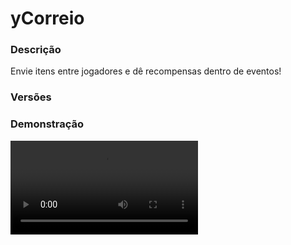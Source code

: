 # yCorreio
<secondary-label ref="management"/>

### Descrição
Envie itens entre jogadores e dê recompensas dentro de eventos!

### Versões
<secondary-label ref="1.8"/>
<secondary-label ref="1.9"/>
<secondary-label ref="1.10"/>
<secondary-label ref="1.11"/>
<secondary-label ref="1.12"/>
<secondary-label ref="1.13"/>
<secondary-label ref="1.14"/>
<secondary-label ref="1.15"/>
<secondary-label ref="1.16"/>
<secondary-label ref="1.17"/>
<secondary-label ref="1.18"/>
<secondary-label ref="1.19"/>
<secondary-label ref="1.20"/>
<secondary-label ref="1.21"/>

### Demonstração
<video src="//www.youtube.com/watch?v=_wIU7Hv1U78"/>


<chapter title="Comandos" id="commands" collapsible="true">
<code-block lang="plain text">/correio - Abre o menu principal
/correio ajuda - Envia a mensagem de ajuda
/correio enviar [player] - Envia itens à um jogador.
/correio enviartodos - Envia itens à todos os jogadores online.
/correio enviargrupo [grupo] - Envia itens à todos os jogadores online de um grupo.
/correio give [player] [categoria] [recompensa] [quantia] - Dá x recompensa(s) configurada à um jogador.
/correio giveall [categoria] [recompensa] [quantia] - Dá x recompensa(s) configurada à todos os jogadores online.
/correio givegrupo [grupo] [categoria] [recompensa] [quantia] - Dá x recompensa(s) configurada à todos os jogadores online de um grupo.
/correio recompensas - Vê a lista de recompensas configuradas.
/correio grupos - Vê a lista de grupos configurados.
/correio categorias - Vê a lista de categorias configuradas.
/correio setnpc - Seta o NPC do correio.
/correio delnpc - Deleta o NPC do correio.
/correio reload - Recarrega as configurações.</code-block>
</chapter>

<chapter title="Permissões" id="permissions" collapsible="true">
<code-block lang="plain text">ycorreio.usar - Permissão para o /correio
ycorreio.enviar - Permissão para o /correio enviar
ycorreio.admin - Permissão para ser reconhecido como admin
ycorreio.enviartodos - Permissão para o /correio enviartodos
ycorreio.enviargrupo - Permissão para o /correio enviargrupo
ycorreio.give - Permissão para o /correio give
ycorreio.giveall - Permissão para o /correio giveall
ycorreio.givegrupo - Permissão para o /correio givegrupo
ycorreio.recompensas - Permissão para o /correio recompensas
ycorreio.grupos - Permissão para o /correio grupos
ycorreio.categorias - Permissão para o /correio categorias
ycorreio.setnpc - Permissão para o /correio setnpc
ycorreio.delnpc - Permissão para o /correio delnpc
ycorreio.reload - Permissão para o /correio reload</code-block>
</chapter>

## Placeholders
<primary-label ref="placeholders"/>

Aqui estão as placeholders disponíveis para utilização com este plugin. Consulte-as para entender como utilizá-las corretamente.

<code-block lang="plain text" ignore-vars="true">
%ycorreio_encomendas% - Retorna a quantia de encomendas que o jogador tem (formatado)
%ycorreio_recompensas% - Retorna a quantia de recompensas que o jogador tem (formatado)
%ycorreio_total% - Retorna a quantia de encomendas mais recompensas que o jogador tem (formatado)
%ycorreio_encomendas_raw% - Retorna a quantia de encomendas que o jogador tem (sem formatar)
%ycorreio_recompensas_raw% - Retorna a quantia de encomendas que o jogador tem (sem formatar)
%ycorreio_total_raw% - Retorna a quantia de encomendas que o jogador tem (sem formatar)
</code-block>

## Configuração
<primary-label ref="config"/>
Confira os arquivos de configuração deste plugin e revise os detalhes para garantir uma implementação correta.

<chapter title="Arquivos de Configuração" collapsible="true">
<chapter title="Estrutura do diretório" collapsible="false">
<code-block lang="plain text" ignore-vars="true">
Estrutura do diretório:
└── yCorreio/
    ├── menus/
    │    ├── enviar.yml
    │    └── principal.yml
    ├── categorias.yml
    ├── config.yml
    ├── data.yml
    ├── grupos.yml
    └── recompensas.yml
</code-block>
</chapter>

<chapter title="menus" collapsible="true">
<chapter title="enviar.yml" collapsible="true">
<code-block lang="yaml" ignore-vars="true">
<![CDATA[
Nome: '&8Itens'
Tamanho: 45
# Item de confirmar
Confirmar:
  Slot: 40
  CustomSkull: true
  URL: 'http://textures.minecraft.net/texture/22d145c93e5eac48a661c6f27fdaff5922cf433dd627bf23eec378b9956197'
  ID: AIR
  Data: 0
  Glow: true
  Name: '&aConfirmar'
  Lore:
    - '&7Clique para confirmar e enviar.'
]]>
</code-block>
</chapter>

<chapter title="principal.yml" collapsible="true">
<code-block lang="yaml" ignore-vars="true">
<![CDATA[
Nome: '&8Seu correio'
Tamanho: 54
Slots: [10, 11, 12, 13, 14, 15, 16, 19, 20, 21, 22, 23, 24, 25, 28, 29, 30, 31, 32, 33, 34]
VoltarSlot: 18
ProximoSlot: 26

# Item do perfil
Perfil:
  Slot: 46
  CustomSkull: true
  URL: '{player}'
  ID: AIR
  Data: 0
  Glow: true
  Name: '&eSuas informações'
  Lore:
    - ''
    - '&f Seu grupo: &a{grupo}&f.'
    - ''
    - '&f Recompensas armazenadas: &a{recompensas}&f.'
    - '&f Encomendas armazenadas: &a{entregas}&f.'
    - ''

# Item para recolher todas as recompensas
Recolher todos:
  Slot: 48
  CustomSkull: false
  URL: ''
  ID: HOPPER_MINECART
  Data: 0
  Glow: true
  Name: '&6Recolher todos'
  Lore:
    - '&7Clique para recolher'
    - '&7todos os armazenados'
    - '&7nesta categoria.'

# Item para enviar encomenda à um jogador
Enviar:
  Slot: 52
  CustomSkull: true
  URL: 'http://textures.minecraft.net/texture/22d145c93e5eac48a661c6f27fdaff5922cf433dd627bf23eec378b9956197'
  ID: AIR
  Data: 0
  Glow: true
  Name: '&aEnviar'
  Lore:
    - '&7Clique para enviar encomenda'
    - '&7para um jogador.'

# Seletor da categoria
Seletor:
  Slot: 50
  CustomSkull: false
  URL: ''
  ID: HOPPER
  Data: 0
  Name: '&aSeletor de Categorias'

# Seletor da categoria
Empty:
  Slot: 22
  CustomSkull: false
  URL: ''
  ID: BARRIER
  Data: 0
  Name: '&cVazio'
  Lore: []

# Tipos do seletor
Tipos:
  Encomenda:
    Nome: 'Encomendas'

# Formatos do seletor
Formato:
  Visualizando: ' &f• &a{nome} [{quantia}]'
  Selecionar: ' &f• &7{nome} [{quantia}]'
]]>
</code-block>
</chapter>

</chapter>

<chapter title="categorias.yml" collapsible="true">
<code-block lang="yaml" ignore-vars="true">
<![CDATA[
Categorias:
  cat1:
    Ordem: 1
    Nome: 'Recompensas'
]]>
</code-block>
</chapter>

<chapter title="config.yml" collapsible="true">
<code-block lang="yaml" ignore-vars="true">
<![CDATA[
Database:
  Tipo: SQLITE #Tipos: MYSQL, SQLITE, MYSQL_FAST
  IP: localhost:3306
  DB: test
  User: admin
  Pass: ''
  Debug: true

# Comandos e aliases do plugin
Comando:
  Correio:
    Comando: 'correio'
    Aliases: [ correios, encomendas, courier ]

# Tipo de formatos de quantia disponíveis: LETRA (K,M,B,T...) e NUMERO (100,00)
Formatacao: 'LETRA'

# Opcoes de configuração do NPC
NPC:
  ID: 923292
  Skin: 'ySpeed_'
  Holograma:
    Altura: 3.1
    Holograma:
      - '&6Correio'
      - '&7Clique para gerenciar suas encomendas.'

# Opções gerais do plugin
Opcoes:
  NPC-Name-Hide: false
  # Mundos onde não pode coletar encomendas/recompensas
  World blacklist:
    - 'none'
  # Enviar aviso de recompensas/encomendas no correio ao logar
  Logar mensagem: true
  # Limite de encomendas no correio
  Limite encomenda: 40
  # Ativar o sistema de encomendas
  Encomendas ativar: true
  # Delay para carregar os dados depois do login
  # Necessário para usar em servidor de mina separado
  # Recomendado: 20 ticks
  Login delay: 20
  # Ativar o botão Q para deletar as recompensas
  UsarQ: true

# Mensagens gerais do plugin
Mensagens:
  Permissao: '&cVocê não possui permissão para isto.'
  Setado npc: '&aNPC do correio setado com sucesso.'
  Removido npc: '&aNPC do correio removido com sucesso'
  Nao setado npc: '&cO NPC não está setado.'
  Cancelou: '&cVocê cancelou a operação'
  Nao encontrado: '&cEste jogador não foi encontrado.'
  Enviou: '&aVocê enviou &f{quantia}x &aitens para o jogador &f{player}&a.'
  Recebeu: '&aVocê recebeu &f{quantia}x &aitens do jogador &f{player}&a. Acesse &f/correio&a para recolher.'
  Enviou todos: '&aVocê enviou &f{quantia}x &aitens para todos os jogadores online.'
  Enviou grupo: '&aVocê enviou &f{quantia}x &aitens para todos os jogadores do grupo &f{grupo}&a.'
  Recebeu todos: '&aTodos os jogadores receberam &f{quantia}x &aitens no /correio.'
  Recebeu grupo: '&aTodos os jogadores do grupo &f{grupo}&a receberam &f{quantia}x &aitens no /correio.'
  Fechar: '&cNão é possível fechar este inventário sem recolher os itens.'
  Inserir: '&cVocê deve inserir itens no menu.'
  Si mesmo: '&cVocê não pode realizar esta operação em si mesmo.'
  Deletado: '&cItem deletado com sucesso.'
  Deletado recompensa: '&cRecompensa deletada com sucesso.'
  InvCheio: '&cSeu inventário está cheio.'
  Recolheu encomenda: '&aVocê recolheu &f{quantia}x &aencomendas com sucesso.'
  Recolheu recompensa: '&aVocê recolheu &f{quantia}x &arecompensas da categoria &f{categoria}&a com sucesso.'
  Mundo: '&cVocê não pode coletar neste mundo.'
  Recompensas: '&aLista de recompensas disponíveis: &f{lista}&a.'
  Grupos: '&aLista de grupos disponíveis: &f{lista}&a.'
  Categorias: '&aLista de categorias disponíveis: &f{lista}&a.'
  Nao encontrado grupo: '&cEste grupo não existe. Disponíveis: &7{grupos}&c.'
  Nao encontrado categoria: '&cEsta categoria não existe. Disponíveis: &7{categorias}&c.'
  Nao encontrado recompensa: '&cEsta grupo recompensa existe. Disponíveis: &7{recompensas}&c.'
  Give player: '&aVocê deu &f{quantia}x &f{recompensa}&a na categoria &f{categoria}&a para o jogador &f{player}&a.'
  Give todos: '&aVocê deu &f{quantia}x &f{recompensa}&a na categoria &f{categoria}&a para todos os jogadores online.'
  Give grupo: '&aVocê deu &f{quantia}x &f{recompensa}&a na categoria &f{categoria}&a para todos os jogadores do grupo &f{grupo}&a.'
  Recebeu player: '&aVocê recebeu &f{quantia}x &f{recompensa}&a na categoria &f{categoria}&a.'
  Recebeu player actionbar: '&a+ &f{quantia}x &f{recompensa}&a na categoria &f{categoria}&a.'
  Numero: '&cO argumento não é um número.'
  Limite encomenda: '&cEste jogador atingiu o limite de 40 encomendas.'
  Nenhuma: '&cNenhuma categoria foi configurada.'
  Encomenda desativado: '&cO sistema de encomendas foi desativado.'
  Digite:
    - ''
    - '&aDigite o nome do jogador que deseja enviar itens.'
    - '&7para cancelar digite &ncancelar&7.'
    - ''
  Possui encomenda:
    - ''
    - '&aVocê possui &f{encomendas}&a encomenda(s) no seu /correio.'
    - ''
  Possui recompensa:
    - ''
    - '&aVocê possui &f{recompensas}&a recompensa(s) no seu /correio.'
    - ''
  Possui recompensa encomenda:
    - ''
    - '&aVocê possui &f{encomendas} encomenda(s)&a e &f{recompensas} recompensa(s)&a no seu /correio.'
    - ''
  Help:
    - '&aComandos disponíveis:'
    - ''
    - '&f > &a/correio &8- &7Abre o menu principal'
    - '&f > &a/correio ajuda &8- &7Envia esta mensagem'
    - '&f > &a/correio enviar [player] &8- &7Envia itens à um jogador.'
    - ''
  Help admin:
    - '&aComandos disponíveis:'
    - ''
    - '&f > &a/correio &8- &7Abre o menu principal'
    - '&f > &a/correio ajuda &8- &7Envia esta mensagem'
    - '&f > &a/correio enviar [player] &8- &7Envia itens à um jogador.'
    - '&f > &a/correio enviartodos &8- &7Envia itens à todos os jogadores online.'
    - '&f > &a/correio enviargrupo [grupo] &8- &7Envia itens à todos os jogadores online de um grupo.'
    - '&f > &a/correio give [player] [categoria] [recompensa] [quantia] &8- &7Dá x recompensa(s) configurada à um jogador.'
    - '&f > &a/correio giveall [categoria] [recompensa] [quantia] &8- &7Dá x recompensa(s) configurada à todos os jogadores online.'
    - '&f > &a/correio givegrupo [grupo] [categoria] [recompensa] [quantia] &8- &7Dá x recompensa(s) configurada à todos os jogadores online de um grupo.'
    - '&f > &a/correio recompensas &8- &7Vê a lista de recompensas configuradas.'
    - '&f > &a/correio grupos &8- &7Vê a lista de grupos configurados.'
    - '&f > &a/correio categorias &8- &7Vê a lista de categorias configuradas.'
    - '&f > &a/correio setnpc &8- &7Seta o NPC do correio.'
    - '&f > &a/correio delnpc &8- &7Deleta o NPC do correio.'
    - ''

# Lores de sobreposição
Lores:
  Principal:
    Ativar: true
    Lore:
      - ''
      - '&aBotão esquerdo para coletar'
      - '&aBotão Q para deletar'
  Recompensa:
    Ativar: true
    Lore:
      - ''
      - '&fQuantia: &b{quantia}&f.'
      - ''
      - '&aBotão ESQUERDO para coletar'
      - '&aBotão Q para deletar'
      - '&aBotão SHIFT+ESQUERDO para coletar todos'

# Setas dos menus
Setas:
  Voltar:
    CustomSkull: false
    URL: ''
    ID: ARROW
    Data: 0
    Glow: true
    Name: '&cVoltar'
    Lore:
      - '&7Clique para voltar ao menu anterior.'
  Anterior:
    CustomSkull: false
    URL: ''
    ID: ARROW
    Data: 0
    Glow: true
    Name: '&cAnterior'
    Lore:
      - '&7Clique para voltar à página anterior.'
  Proximo:
    CustomSkull: false
    URL: ''
    ID: ARROW
    Data: 0
    Glow: true
    Name: '&aPróxima'
    Lore:
      - '&7Clique para ir à próxima página.'

# Formatos de quantia
Formats:
  - ''
  - ''
  - 'K'
  - 'M'
  - 'B'
  - 'T'
  - 'Q'
  - 'QQ'
  - 'S'
  - 'SS'
  - 'O'
  - 'N'
  - 'D'
]]>
</code-block>
</chapter>

<chapter title="data.yml" collapsible="true">
<code-block lang="yaml" ignore-vars="true">
<![CDATA[
Npc local: 'none'

Data: {}
]]>
</code-block>
</chapter>

<chapter title="grupos.yml" collapsible="true">
<code-block lang="yaml" ignore-vars="true">
<![CDATA[
Grupos:
  gp1:
    Ordem: 1
    Permissao: 'ycorreio.membro'
    Display: '&7[Membro]'
]]>
</code-block>
</chapter>

<chapter title="recompensas.yml" collapsible="true">
<code-block lang="yaml" ignore-vars="true">
<![CDATA[
Recompensas:
  Reco1:
    # Nome que aparecerá nas mensagens
    Nome: '&6Pedra mística'
    # Item que aparecerá no preview do menu.
    Preview:
      CustomSkull: false
      URL: ''
      ID: STONE
      Data: 0
      Name: '&8Pedra'
      Amount: 64
      Lore:
        - '&aEsta pedra vale muito dinheiro!'
      # Caso não queira deixe:
      # Enchants:
      # - ''
      Enchants:
        - ''
    # Só será dado o item se os comandos estiverem em false.
    # Item que será dado ao jogador.
    Item:
      CustomSkull: false
      URL: ''
      ID: STONE
      Data: 0
      Name: '&8Pedra'
      Amount: 64
      Lore:
        - '&aEu valho muito!'
      # Caso não queira deixe:
      # Enchants:
      # - ''
      Enchants:
        - ''
    # Só será executado o comando se o "Use" estiver em true.
    # Comandos que serão executados no jogador.
    Command:
      Use: false
      # Ativando essa opção ele vai executar o comando apenas 1x
      # e vai dar a quantia usando a placeholder {quantia}
      UsarQuantia: true
      # Limitar a quantia de recolher para o disponível no inventário
      LimiteInv: false
      # quantia padrão da placeholder {quantia} no comando (valor base)
      placeholder-amount: 1
      List:
        - 'give {player} stone {quantia}'

]]>
</code-block>
</chapter>

</chapter>


## Erros comuns
<primary-label ref="errors"/>

Antes de configurar o plugin, revise os pontos listados aqui para evitar problemas frequentes durante a configuração.

<seealso style="cards">
    <category ref="wrs">
        <a href="yplugins.md"></a>        <a href="https://ystoreplugins.com.br/plugins/detalhes/81-yCorreio">Site do plugin yCorreio</a>
    </category>
</seealso>
